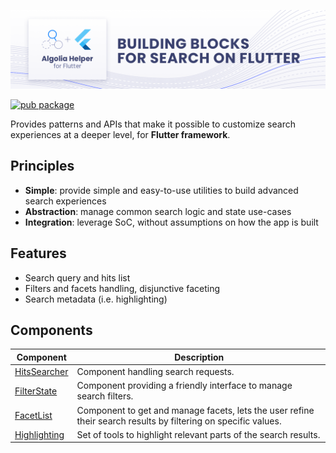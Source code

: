 <p align="center">
  <a href="https://www.algolia.com/doc/guides/building-search-ui/what-is-instantsearch/flutter/">
    <img alt="Algolia Dart Helper" src="https://raw.githubusercontent.com/algolia/algoliasearch-helper-flutter/main/docs/assets/helper-flutter-banner.png">
  </a>
</p>

[![pub package](https://img.shields.io/pub/v/algolia_helper_flutter.svg)](https://pub.dev/packages/algolia_helper_flutter)

Provides patterns and APIs that make it possible to customize search experiences at a deeper level, for **Flutter
framework**.

## Principles

* **Simple**: provide simple and easy-to-use utilities to build advanced search experiences
* **Abstraction**: manage common search logic and state use-cases
* **Integration**: leverage SoC, without assumptions on how the app is built

## Features

* Search query and hits list
* Filters and facets handling, disjunctive faceting
* Search metadata (i.e. highlighting)

## Components

| Component         | Description                                                                                                    |
|-------------------|----------------------------------------------------------------------------------------------------------------|
| [HitsSearcher][0] | Component handling search requests.                                                                            |
| [FilterState][1]  | Component providing a friendly interface to manage search filters.                                             |
| [FacetList][2]    | Component to get and manage facets, lets the user refine their search results by filtering on specific values. |
| [Highlighting][3] | Set of tools to highlight relevant parts of the search results.                                                |


[0]: ../helper_dart/lib/src/hits_searcher.dart
[1]: ../helper_dart/lib/src/filter_state.dart
[2]: ../helper_dart/lib/src/facet_list.dart
[3]: lib/src/highlighting.dart
